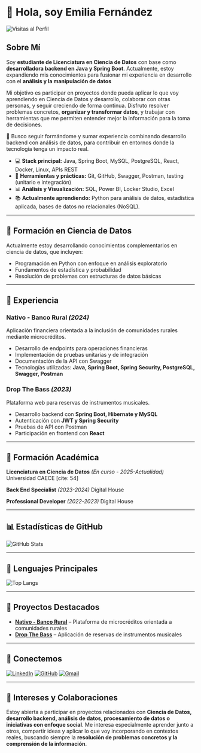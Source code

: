 # 👋 Hola, soy Emilia Fernández

![Visitas al Perfil](https://komarev.com/ghpvc/?username=EmiiFernandez&color=blue)

## Sobre Mí

Soy **estudiante de Licenciatura en Ciencia de Datos**  con base como **desarrolladora backend en Java y Spring Boot**. Actualmente, estoy expandiendo mis conocimientos para fusionar mi experiencia en desarrollo con el **análisis y la manipulación de datos**

Mi objetivo es participar en proyectos donde pueda aplicar lo que voy aprendiendo en Ciencia de Datos y desarrollo, colaborar con otras personas, y seguir creciendo de forma continua. Disfruto resolver problemas concretos, **organizar y transformar datos**, y trabajar con herramientas que me permiten entender mejor la información para la toma de decisiones.

🎯 Busco seguir formándome y sumar experiencia combinando desarrollo backend con análisis de datos, para contribuir en entornos donde la tecnología tenga un impacto real.

* 💻 **Stack principal:** Java, Spring Boot, MySQL, PostgreSQL, React, Docker, Linux, APIs REST 
* 🔧 **Herramientas y prácticas:** Git, GitHub, Swagger, Postman, testing (unitario e integración) 
* 📊 **Análisis y Visualización:** SQL, Power BI, Locker Studio, Excel 
* 📚 **Actualmente aprendiendo:** Python para análisis de datos, estadística aplicada, bases de datos no relacionales (NoSQL). 

---

## 📘 Formación en Ciencia de Datos

Actualmente estoy desarrollando conocimientos complementarios en ciencia de datos, que incluyen:

- Programación en Python con enfoque en análisis exploratorio
- Fundamentos de estadística y probabilidad
- Resolución de problemas con estructuras de datos básicas

---

## 💼 Experiencia

### Nativo - Banco Rural *(2024)*

Aplicación financiera orientada a la inclusión de comunidades rurales mediante microcréditos.

- Desarrollo de endpoints para operaciones financieras
- Implementación de pruebas unitarias y de integración
- Documentación de la API con Swagger
- Tecnologías utilizadas: **Java, Spring Boot, Spring Security, PostgreSQL, Swagger, Postman**

### Drop The Bass *(2023)*

Plataforma web para reservas de instrumentos musicales.

- Desarrollo backend con **Spring Boot, Hibernate y MySQL**
- Autenticación con **JWT y Spring Security**
- Pruebas de API con Postman
- Participación en frontend con **React**

---

## 🧠 Formación Académica

**Licenciatura en Ciencia de Datos** *(En curso - 2025-Actualidad)* 
Universidad CAECE [cite: 54]

**Back End Specialist** *(2023-2024)* 
Digital House 

**Professional Developer** *(2022-2023)* 
Digital House 

---

## 📊 Estadísticas de GitHub

![GitHub Stats](https://github-readme-stats.vercel.app/api?username=EmiiFernandez&show_icons=true&theme=radical&hide_title=true)

---

## 🌟 Lenguajes Principales

![Top Langs](https://github-readme-stats.vercel.app/api/top-langs/?username=EmiiFernandez&layout=compact&theme=radical&hide_title=true)

---

## 🚀 Proyectos Destacados

* [**Nativo - Banco Rural**](https://github.com/EmiiFernandez/i003-nativo-bank) – Plataforma de microcréditos orientada a comunidades rurales  
* [**Drop The Bass**](https://github.com/EmiiFernandez/dtb-dh) – Aplicación de reservas de instrumentos musicales

---

## 🔗 Conectemos

[![LinkedIn](https://img.shields.io/badge/LinkedIn-0A66C2?style=for-the-badge&logo=linkedin&logoColor=white)](https://www.linkedin.com/in/emiliafernandez)
[![GitHub](https://img.shields.io/badge/GitHub-171515?style=for-the-badge&logo=github&logoColor=white)](https://github.com/EmiiFernandez)
[![Gmail](https://img.shields.io/badge/Gmail-D14836?style=for-the-badge&logo=gmail&logoColor=white)](mailto:e.fernandezmurgia@gmail.com)

---

## 🤝 Intereses y Colaboraciones

Estoy abierta a participar en proyectos relacionados con **Ciencia de Datos, desarrollo backend, análisis de datos, procesamiento de datos o iniciativas con enfoque social**. Me interesa especialmente aprender junto a otros, compartir ideas y aplicar lo que voy incorporando en contextos reales, buscando siempre la **resolución de problemas concretos y la comprensión de la información**.

